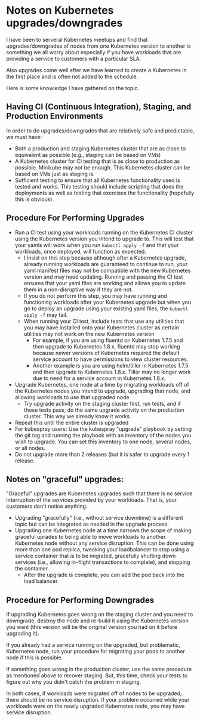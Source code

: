 # Notes on Kubernetes upgrades/downgrades

I have been to serveral Kubernetes meetups and find that upgrades/downgrades
of nodes from one Kubernetes version to another is something we all worry
about especially if you have workloads that are providing a service to customers
with a particular SLA.

Also upgrades come well after we have learned to create a Kubernetes in the
first place and is often not added to the schedule.

Here is some knowledge I have gathered on the topic.

## Having CI (Continuous Integration), Staging, and Production Environments

In order to do upgrades/downgrades that are relatively safe and predictable,
we must have:

* Both a production and staging Kubernetes cluster that are as
  close to equivalent as possible (e.g., staging can be based on VMs)
* A Kubernetes cluster for CI testing that is as close to production as
  possible.  Minikube may not be enough.  This Kubernetes cluster can be
  based on VMs just as staging is.
* Sufficient testing to ensure that all Kubernetes functionality used is
  tested and works.  This testing should include scripting that
  does the deployments as well as testing that exercises the functionality
  (hopefully this is obvious).

## Procedure For Performing Upgrades

* Run a CI test using your workloads running on the Kubernetes CI cluster
  using the Kubernetes version you intend to upgrade to.  This will test
  that your yamls will work when you run `kubectl apply -f` and that your
  workloads, once deployed, will function as expected.
  * I insist on this step because although after a Kubernetes upgrade, already
    running workloads are guaranteed to continue to run, your yaml manifest
    files may not be compatible with the new Kubernetes version and may need
    updating.  Running and passing the CI test
    ensures that your yaml files are working and allows you to
    update them in a non-disruptive way if they are not.
  * If you do not perform this step, you may have running and functioning
    workloads after your Kubernetes upgrade but when you go to deploy an upgrade
    using your existing yaml
    files, the `kubectl apply -f` may fail.
  * When running your CI test, include tests that use any utilities that you
    may have installed onto your Kubernetes cluster as certain utilities may
    not work on the new Kubernetes version
    * For example, if you are using fluentd on Kubernetes 1.7.5 and then
      upgrade to Kubernetes 1.8.x, fluentd may stop working because newer
      versions of Kubernetes required the default service account to have
      permissions to view cluster resources.
    * Another example is you are using helm/tiller in Kubernetes 1.7.5 and then
      upgrade to Kubernetes 1.8.x.  Tiller may no longer work due to need
      for a service account in Kubernetes 1.8.x.
* Upgrade Kubernetes, one node at a time by migrating workloads off of the
  Kubernetes nodes you intend to upgrade, upgrading that node, and allowing
  workloads to use that upgraded node
  * Try upgrade activity on the staging cluster first, run tests,
    and if those tests pass, do the same upgrade activity on the
    production cluster.  This way we already know it works.
* Repeat this until the entire cluster is upgraded
* For kubespray users: Use the kubespray "upgrade" playbook by setting the git tag and
  running the playbook with an inventory of the nodes you wish to upgrade.
  You can set this inventory to one node, several nodes, or all nodes.
* Do not upgrade more than 2 releases (but it is safer to upgrade
  every 1 release.

## Notes on "graceful" upgrades:

"Graceful" upgrades are Kubernetes upgrades such that there is no service
interruption of the services provided by your workloads.  That is, your customers
don't notice anything.

* Upgrading "gracefully" (i.e., without service downtime) is a different topic
  but can be integrated as needed in the upgrade process.  
* Upgrading one Kubernetes node at a time narrows the scope of making graceful
  uprades to being able to move workloads to another Kubernetes node without
  any service disruption.  This can be done using more than one pod replica, tweaking
  your loadbalancer to stop using a service container that is to be migrated,
  gracefully shutting down services (i.e., allowing in-flight transactions to
  complete), and stopping the container.
  * After the upgrade is complete, you can add the pod back into the load
    balancer

## Procedure for Performing Downgrades

If upgrading Kubernetes goes wrong on the staging cluster and you need to downgrade,
destroy the node and re-build it using the Kubernetes version you want (this version will
be the original version you had on it before upgrading it).  

If you already had a service running on the upgraded, but problematic, Kubernetes node,
run your procedure for migrating your pods to another node if this is possible.

If something goes wrong in the production cluster, use the same procedure as
mentioned above to recover staging.  But, this time, check your tests to
figure out why you didn't catch the problem in staging.

In both cases, if workloads were migrated off of nodes to be upgraded,
there should be no service disruption.  If your problem occurred while your workloads
were on the newly upgraded Kubernetes node, you may have service disruption.

